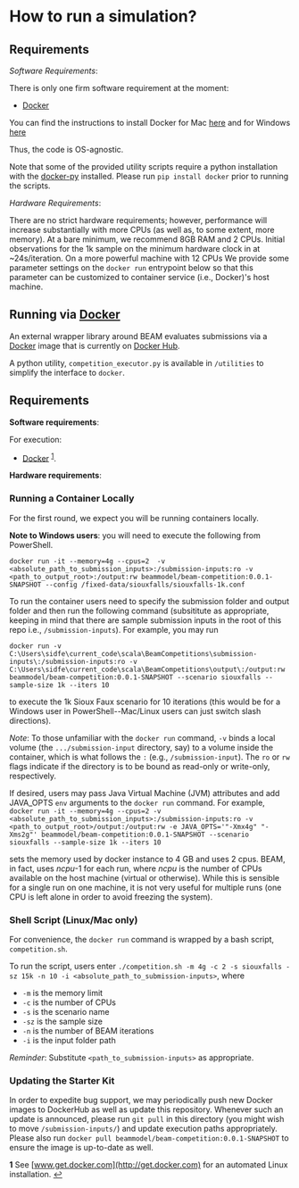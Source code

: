 # How to run a simulation?

## Requirements

*Software Requirements*:

There is only one firm software requirement at the moment:
- [Docker](https://www.docker.com)

You can find the instructions to install Docker for Mac [here](https://docs.docker.com/docker-for-mac/install/#install-and-run-docker-for-mac) and for Windows [here](https://docs.docker.com/docker-for-windows/install/)

Thus, the code is OS-agnostic.

Note that some of the provided utility scripts require a python installation with the [docker-py](https://docker-py.readthedocs.io/en/stable/) installed. Please run `pip install docker` prior to running the scripts.

*Hardware Requirements*:

There are no strict hardware requirements; however,
performance will increase substantially with more CPUs (as well as, to some extent, more memory). At a bare minimum, we recommend 8GB RAM and 2 CPUs. Initial observations for the 1k sample on the minimum hardware clock in at ~24s/iteration. On a more powerful machine with 12 CPUs We provide some parameter settings on the `docker run` entrypoint below so that this parameter can be customized to container service (i.e., Docker)'s host machine.

## Running via [Docker](https://www.docker.com/)

An external wrapper library around BEAM evaluates submissions via a [Docker](https://www.docker.com/) image that is currently on [Docker Hub](https://hub.docker.com/). 

A python utility, `competition_executor.py` is available in `/utilities` to simplify the interface to `docker`. 

## Requirements

**Software requirements**:

For execution:
- [Docker](https://www.docker.com) <sup id="a1">[1](#f1)</sup>.

**Hardware requirements**:

### Running a Container Locally

For the first round, we expect you will be running containers locally.

**Note to Windows users**: you will need to execute the following from PowerShell.


`docker run -it --memory=4g --cpus=2  -v <absolute_path_to_submission_inputs>:/submission-inputs:ro -v <path_to_output_root>:/output:rw beammodel/beam-competition:0.0.1-SNAPSHOT --config /fixed-data/siouxfalls/siouxfalls-1k.conf`

To run the container users need to specify the submission folder and output folder and then run the following command (subsititute <x> as appropriate, keeping in mind that there are sample submission inputs in the root of this repo i.e., `/submission-inputs`). For example, you may run

`docker run -v C:\Users\sidfe\current_code\scala\BeamCompetitions\submission-inputs\:/submission-inputs:ro -v C:\Users\sidfe\current_code\scala\BeamCompetitions\output\:/output:rw beammodel/beam-competition:0.0.1-SNAPSHOT --scenario siouxfalls --sample-size 1k --iters 10`

to execute the 1k Sioux Faux scenario for 10 iterations (this would be for a Windows user in PowerShell--Mac/Linux users can just switch slash directions).

_Note_: To those unfamiliar with the `docker run` command, `-v` binds a local volume (the `.../submission-input` directory, say) to a volume inside the container, which is what follows the `:` (e.g., `/submission-input`). The `ro` or `rw` flags indicate if the directory is to be bound as read-only or write-only, respectively.

If desired, users may pass Java Virtual Machine (JVM) attributes and add JAVA_OPTS `env` arguments to the `docker run` command. For example,
`docker run -it --memory=4g --cpus=2 -v <absolute_path_to_submission_inputs>:/submission-inputs:ro -v <path_to_output_root>/output:/output:rw -e JAVA_OPTS='"-Xmx4g" "-Xms2g"' beammodel/beam-competition:0.0.1-SNAPSHOT --scenario siouxfalls --sample-size 1k --iters 10`

sets the memory used by docker instance to 4 GB and uses 2 cpus. BEAM, in fact, uses _ncpu_-1 for each run, where _ncpu_ is the number of CPUs available on the host machine (virtual or otherwise). While this is sensible for a single run on
one machine, it is not very useful for multiple runs (one CPU is left alone in order to avoid freezing the system).


### Shell Script (Linux/Mac only)

For convenience, the `docker run` command is wrapped by a bash script, `competition.sh`.

To run the script, users enter `./competition.sh -m 4g -c 2 -s siouxfalls -sz 15k -n 10 -i <absolute_path_to_submission-inputs>`, where

* `-m` is the memory limit
* `-c` is the number of CPUs
* `-s` is the scenario name
* `-sz` is the sample size
* `-n` is the number of BEAM iterations
* `-i` is the input folder path

_Reminder_: Substitute `<path_to_submission-inputs>` as appropriate.

### Updating the Starter Kit

In order to expedite bug support, we may periodically push new Docker images to DockerHub as well as update this 
repository. Whenever such an update is announced, please run `git pull` in this directory (you might wish to move `/submission-inputs/`) and update execution paths appropriately. Please also run `docker pull beammodel/beam-competition:0.0.1-SNAPSHOT` to ensure the image is up-to-date as well.

<!--TODO: Is docker pull really necessary?-->

<b id="f1">1</b> See [www.get.docker.com](http://get.docker.com) for an automated Linux installation. [↩](#a1)
